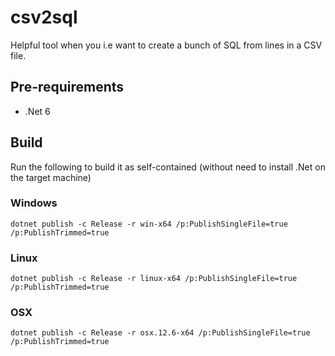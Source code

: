 # csv2sql

Helpful tool when you i.e want to create a bunch of SQL from lines in a CSV file.

## Pre-requirements

- .Net 6

## Build

Run the following to build it as self-contained (without need to install .Net on the target machine)

### Windows

```
dotnet publish -c Release -r win-x64 /p:PublishSingleFile=true /p:PublishTrimmed=true
```

### Linux

```
dotnet publish -c Release -r linux-x64 /p:PublishSingleFile=true /p:PublishTrimmed=true
```

### OSX

```
dotnet publish -c Release -r osx.12.6-x64 /p:PublishSingleFile=true /p:PublishTrimmed=true
```
